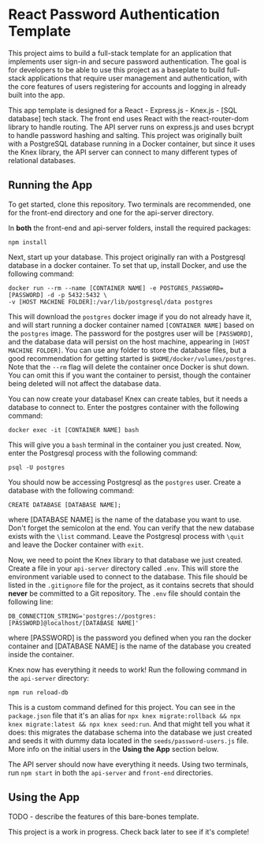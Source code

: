 # React Password Authentication Template

This project aims to build a full-stack template for an application that implements user sign-in and secure password authentication. The goal is for developers to be able to use this project as a baseplate to build full-stack applications that require user management and authentication, with the core features of users registering for accounts and logging in already built into the app.

This app template is designed for a React - Express.js - Knex.js - [SQL database] tech stack. The front end uses React with the react-router-dom library to handle routing. The API server runs on express.js and uses bcrypt to handle password hashing and salting. This project was originally built with a PostgreSQL database running in a Docker container, but since it uses the Knex library, the API server can connect to many different types of relational databases.

## Running the App

To get started, clone this repository. Two terminals are recommended, one for the front-end directory and one for the api-server directory. 

In **both** the front-end and api-server folders, install the required packages:

```
npm install
```

Next, start up your database. This project originally ran with a Postgresql database in a docker container. To set that up, install Docker, and use the following command: 

```
docker run --rm --name [CONTAINER NAME] -e POSTGRES_PASSWORD=[PASSWORD] -d -p 5432:5432 \
-v [HOST MACHINE FOLDER]:/var/lib/postgresql/data postgres
```

This will download the `postgres` docker image if you do not already have it, and will start running a docker container named `[CONTAINER NAME]` based on the `postgres` image. The password for the postgres user will be `[PASSWORD]`, and the database data will persist on the host machine, appearing in `[HOST MACHINE FOLDER]`. You can use any folder to store the database files, but a good recommendation for getting started is `$HOME/docker/volumes/postgres`. Note that the `--rm` flag will delete the container once Docker is shut down. You can omit this if you want the container to persist, though the container being deleted will not affect the database data. 

You can now create your database! Knex can create tables, but it needs a database to connect to. Enter the postgres container with the following command: 

```
docker exec -it [CONTAINER NAME] bash
```

This will give you a `bash` terminal in the container you just created. Now, enter the Postgresql process with the following command:

```
psql -U postgres
```

You should now be accessing Postgresql as the `postgres` user. Create a database with the following command: 

```
CREATE DATABASE [DATABASE NAME];
```

where [DATABASE NAME] is the name of the database you want to use. Don't forget the semicolon at the end. You can verify that the new database exists with the `\list` command. Leave the Postgresql process with `\quit` and leave the Docker container with `exit`.

Now, we need to point the Knex library to that database we just created. Create a file in your `api-server` directory called `.env`. This will store the environment variable used to connect to the database. This file should be listed in the `.gitignore` file for the project, as it contains secrets that should **never** be committed to a Git repository. The `.env` file should contain the following line:

```
DB_CONNECTION_STRING='postgres://postgres:[PASSWORD]@localhost/[DATABASE NAME]'
```

where [PASSWORD] is the password you defined when you ran the docker container and [DATABASE NAME] is the name of the database you created inside the container. 

Knex now has everything it needs to work! Run the following command in the `api-server` directory:

```
npm run reload-db
```

This is a custom command defined for this project. You can see in the `package.json` file that it's an alias for `npx knex migrate:rollback && npx knex migrate:latest && npx knex seed:run`. And that might tell you what it does: this migrates the database schema into the database we just created and seeds it with dummy data located in the `seeds/password-users.js` file. More info on the initial users in the **Using the App** section below.

The API server should now have everything it needs. Using two terminals, run `npm start` in both the `api-server` and `front-end` directories. 

## Using the App

TODO - describe the features of this bare-bones template.


This project is a work in progress. Check back later to see if it's complete!